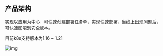## 产品架构

实现以应用为中心，可快速创建部署任务单，实现快速部署，当线上出现问题后，可快速回滚到安全版本。

目前k8s支持版本为1.16 ~ 1.21

 

![img](http://devops-minio.jdcloud.com/doc-image/All-Image/deploy.assets/clip_image002.jpg)

